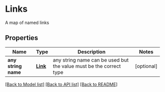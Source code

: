# Links

A map of named links

## Properties
Name | Type | Description | Notes
------------ | ------------- | ------------- | -------------
**any string name** | [**Link**](Link.md) | any string name can be used but the value must be the correct type | [optional]

[[Back to Model list]](../README.md#documentation-for-models) [[Back to API list]](../README.md#documentation-for-api-endpoints) [[Back to README]](../README.md)


